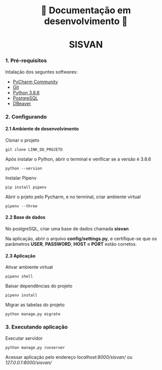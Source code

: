 <h1 align="center">
  🚧 Documentação em desenvolvimento 🚧
</h1>

<h1 align="center">
  SISVAN
</h1>

### 1. Pré-requisitos
Intalação dos seguntes softwares:

- [PyCharm Community](https://www.jetbrains.com/pt-br/pycharm/download/)
- [Git](https://git-scm.com/downloads)
- [Python 3.8.6](https://www.python.org/downloads/)
- [PostgreSQL](https://www.postgresql.org/download/)
- [DBeaver](https://dbeaver.io/download/)

### 2. Configurando 
#### 2.1 Ambiente de desenvolvimento
Clonar o projeto

`git clone LINK_DO_PROJETO`

Após instalar o Python, abrir o terminal e verificar se a versão é 3.8.6 

`python --version`

Instalar Pipenv

`pip install pipenv`

Abrir o prjeto pelo Pycharm,  e no terminal, criar ambiente virtual

`pipenv --three`

#### 2.2 Base de dados
No postgreSQL, criar uma base de dados chamada **sisvan**

Na aplicação, abrir o arquivo **config/settings.py**, e certifique-se que os parâmetros **USER**, **PASSWORD**, **HOST** e **PORT** estão corretos.

#### 2.3 Aplicação
Ativar ambiente virtual

`pipenv shell`

Baixar dependências do projeto

`pipenv install`

Migrar as tabelas do projeto

`python manage.py migrate`

### 3. Executando aplicação
Executar servidor

`python manage.py runserver`

Acessar aplicação pelo endereço _localhost:8000/sisvan/_ ou _127.0.0.1:8000/sisvan/_
